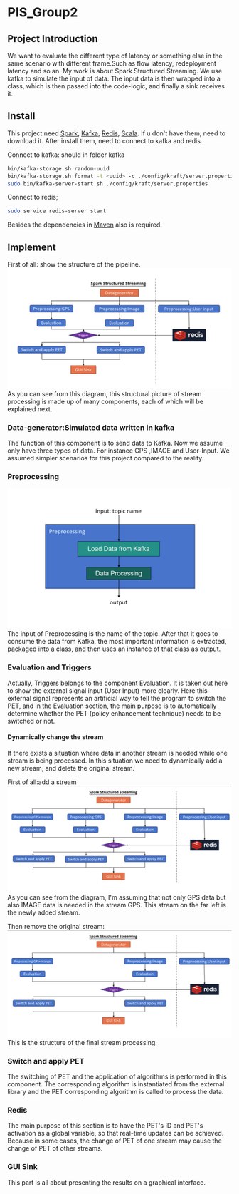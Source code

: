 # PIS_Group2
## Project Introduction
We want to evaluate the different type of latency or something else
in the same scenario with different frame.Such as flow latency, redeployment latency and so an. 
My work is about Spark Structured Streaming. We use kafka to simulate 
the input of data. The input data is then wrapped into a class, 
which is then passed into the code-logic, and finally a sink receives it.

## Install
This project need [Spark](https://spark.apache.org/downloads.html),
[Kafka](https://kafka.apache.org/downloads),
[Redis](https://redis.io/download/),
[Scala](https://www.scala-lang.org/download/). If u don't have them, need to download it.
After install them, need to connect to kafka and redis.

Connect to kafka: should in folder kafka
```sh
bin/kafka-storage.sh random-uuid
bin/kafka-storage.sh format -t <uuid> -c ./config/kraft/server.properties  
sudo bin/kafka-server-start.sh ./config/kraft/server.properties
```
Connect to redis;
```sh
sudo service redis-server start
```
Besides the dependencies in [Maven](./pom.xml) also is required.
## Implement

First of all: show the structure of the pipeline.
![Structure](./data/picture/Structure.png)
As you can see from this diagram, 
this structural picture of stream processing is made up of many components,
each of which will be explained next.
### Data-generator:Simulated data written in kafka
The function of this component is to send data to Kafka. Now we assume
only have three types of data. For instance GPS ,IMAGE and User-Input.
We assumed simpler scenarios for this project compared to the reality. 

### Preprocessing
![Preprocessing](./data/picture/Preprocessing.png)
The input of Preprocessing is the name of the topic.
After that it goes to consume the data from Kafka,
the most important information is extracted, packaged into a class,
and then uses an instance of that class as output.
### Evaluation and Triggers
Actually, Triggers belongs to the component Evaluation.
It is taken out here to show the external signal input
(User Input) more clearly. 
Here this external signal represents an artificial way to tell the program to switch the PET, 
and in the Evaluation section, 
the main purpose is to automatically determine
whether the PET (policy enhancement technique) needs to be switched or not.
#### Dynamically change the stream
If there exists a situation where data in another stream is needed while one stream is being processed. 
In this situation we need to dynamically add a new stream, and delete the original stream.

First of all:add a stream
![Add](./data/picture/Add.png)
As you can see from the diagram, 
I'm assuming that not only GPS data but also IMAGE data is needed in the stream GPS.
This stream on the far left is the newly added stream.

Then remove the original stream:
![Remove](./data/picture/remove.png)
This is the structure of the final stream processing.
### Switch and apply PET
The switching of PET and the application of algorithms is performed in this component. 
The corresponding algorithm is instantiated from the external library and the PET corresponding algorithm is called to process the data.
### Redis
The main purpose of this section is to have the PET's ID 
and PET's activation as a global variable, 
so that real-time updates can be achieved. 
Because in some cases, the change of PET of one stream may cause the change of PET of other streams.
### GUI Sink
This part is all about presenting the results on a graphical interface.